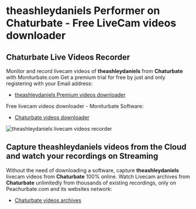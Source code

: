 # theashleydaniels Performer on Chaturbate - Free LiveCam videos downloader

## Chaturbate Live Videos Recorder

Monitor and record livecam videos of **theashleydaniels** from **Chaturbate** with Moniturbate.com
Get a premium trial for free by just and only registering with your Email address:
* [theashleydaniels Premium videos downloader](https://moniturbate.com/request-demo-licence-key.html)

Free livecam videos downloader - Moniturbate Software:
* [Chaturbate videos downloader](https://moniturbate.com/moniturbate-download-software.html)

![theashleydaniels livecam videos recorder](https://peachurnet.com/templates/moniturbate-software.png)


## Capture theashleydaniels videos from the Cloud and watch your recordings on Streaming

Without the need of downloading a software, capture **theashleydaniels** livecam videos from **Chaturbate** 100% online.
Watch Livecam archives from **Chaturbate** unlimitedly from thousands of existing recordings, only on Peachurbate.com and its websites network:
* [Chaturbate videos archives](https://peachurnet.com/)
